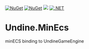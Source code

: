 [![NuGet](https://img.shields.io/nuget/v/Undine.MinEcs.svg)](https://www.nuget.org/packages/Undine.MinEcs) 
[![NuGet](https://img.shields.io/nuget/dt/Undine.MinEcs.svg)](https://www.nuget.org/packages/Undine.MinEcs)
![](https://vistr.dev/badge?repo=tomaszcekalo.Undine.MinEcs)
[![.NET](https://github.com/tomaszcekalo/Undine.MinEcs/actions/workflows/dotnet.yml/badge.svg)](https://github.com/tomaszcekalo/Undine.MinEcs/actions/workflows/dotnet.yml)

# Undine.MinEcs
minECS binding to UndineGameEngine
